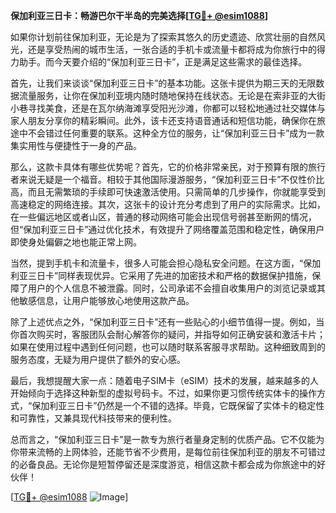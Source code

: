 **保加利亚三日卡：畅游巴尔干半岛的完美选择[[TG💪+ @esim1088](https://t.me/s/esim1088)]**

如果你计划前往保加利亚，无论是为了探索其悠久的历史遗迹、欣赏壮丽的自然风光，还是享受热闹的城市生活，一张合适的手机卡或流量卡都将成为你旅行中的得力助手。而今天要介绍的“保加利亚三日卡”，正是满足这些需求的最佳选择。

首先，让我们来谈谈“保加利亚三日卡”的基本功能。这张卡提供为期三天的无限数据流量服务，让你在保加利亚境内随时随地保持在线状态。无论是在索非亚的大街小巷寻找美食，还是在瓦尔纳海滩享受阳光沙滩，你都可以轻松地通过社交媒体与家人朋友分享你的精彩瞬间。此外，该卡还支持语音通话和短信功能，确保你在旅途中不会错过任何重要的联系。这种全方位的服务，让“保加利亚三日卡”成为一款集实用性与便捷性于一身的产品。

那么，这款卡具体有哪些优势呢？首先，它的价格非常亲民，对于预算有限的旅行者来说无疑是一个福音。相较于其他国际漫游服务，“保加利亚三日卡”不仅性价比高，而且无需繁琐的手续即可快速激活使用。只需简单的几步操作，你就能享受到高速稳定的网络连接。其次，这张卡的设计充分考虑到了用户的实际需求。比如，在一些偏远地区或者山区，普通的移动网络可能会出现信号弱甚至断网的情况，但“保加利亚三日卡”通过优化技术，有效提升了网络覆盖范围和稳定性，确保用户即使身处偏僻之地也能正常上网。

当然，提到手机卡和流量卡，很多人可能会担心隐私安全问题。在这方面，“保加利亚三日卡”同样表现优异。它采用了先进的加密技术和严格的数据保护措施，保障了用户的个人信息不被泄露。同时，公司承诺不会擅自收集用户的浏览记录或其他敏感信息，让用户能够放心地使用这款产品。

除了上述优点之外，“保加利亚三日卡”还有一些贴心的小细节值得一提。例如，当你首次购买时，客服团队会耐心解答你的疑问，并指导如何正确安装和激活卡片；如果在使用过程中遇到任何问题，也可以随时联系客服寻求帮助。这种细致周到的服务态度，无疑为用户提供了额外的安心感。

最后，我想提醒大家一点：随着电子SIM卡（eSIM）技术的发展，越来越多的人开始倾向于选择这种新型的虚拟号码卡。不过，如果你更习惯传统实体卡的操作方式，“保加利亚三日卡”仍然是一个不错的选择。毕竟，它既保留了实体卡的稳定性和可靠性，又兼具现代科技带来的便利性。

总而言之，“保加利亚三日卡”是一款专为旅行者量身定制的优质产品。它不仅能为你带来流畅的上网体验，还能节省不少费用，是每位前往保加利亚的朋友不可错过的必备良品。无论你是短暂停留还是深度游览，相信这款卡都会成为你旅途中的好伙伴！

[[TG💪+ @esim1088](https://t.me/s/esim1088) ![Image](https://i.postimg.cc/4NQfJmqS/Snipaste-2025-05-13-00-14-12.png)]